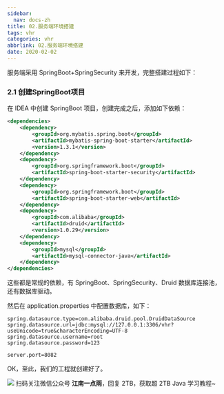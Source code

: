 ```yaml
---
sidebar:
  nav: docs-zh
title: 02.服务端环境搭建
tags: vhr
categories: vhr
abbrlink: 02.服务端环境搭建
date: 2020-02-02
---
```



服务端采用 SpringBoot+SpringSecurity 来开发，完整搭建过程如下：

### 2.1 创建SpringBoot项目

在 IDEA 中创建 SpringBoot 项目，创建完成之后，添加如下依赖：

```xml
<dependencies>
    <dependency>
        <groupId>org.mybatis.spring.boot</groupId>
        <artifactId>mybatis-spring-boot-starter</artifactId>
        <version>1.3.1</version>
    </dependency>
    <dependency>
        <groupId>org.springframework.boot</groupId>
        <artifactId>spring-boot-starter-security</artifactId>
    </dependency>
    <dependency>
        <groupId>org.springframework.boot</groupId>
        <artifactId>spring-boot-starter-web</artifactId>
    </dependency>
    <dependency>
        <groupId>com.alibaba</groupId>
        <artifactId>druid</artifactId>
        <version>1.0.29</version>
    </dependency>
    <dependency>
        <groupId>mysql</groupId>
        <artifactId>mysql-connector-java</artifactId>
    </dependency>
</dependencies>
```

这些都是常规的依赖，有 SpringBoot、SpringSecurity、Druid 数据库连接池，还有数据库驱动。

然后在 application.properties 中配置数据库，如下：

```properties
spring.datasource.type=com.alibaba.druid.pool.DruidDataSource
spring.datasource.url=jdbc:mysql://127.0.0.1:3306/vhr?useUnicode=true&characterEncoding=UTF-8
spring.datasource.username=root
spring.datasource.password=123

server.port=8082
```

OK，至此，我们的工程就创建好了。 


![](http://img.itboyhub.com//2020/04/vhr/weixin.jpg)
扫码关注微信公众号 **江南一点雨**，回复 2TB，获取超 2TB Java 学习教程~

